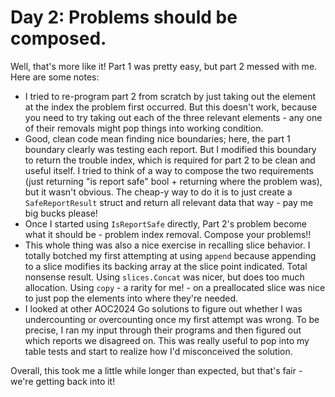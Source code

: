 # Day 2: Problems should be composed.

Well, that's more like it! Part 1 was pretty easy, but part 2 messed with me. Here are some notes:

* I tried to re-program part 2 from scratch by just taking out the element at the index the problem first occurred. But this doesn't work, because you need to try taking out each of the three relevant elements - any one of their removals might pop things into working condition.
* Good, clean code mean finding nice boundaries; here, the part 1 boundary clearly was testing each report. But I modified this boundary to return the trouble index, which is required for part 2 to be clean and useful itself. I tried to think of a way to compose the two requirements (just returning "is report safe" bool + returning where the problem was), but it wasn't obvious. The cheap-y way to do it is to just create a `SafeReportResult` struct and return all relevant data that way - pay me big bucks please!
* Once I started using `IsReportSafe` directly, Part 2's problem become what it should be - problem index removal. Compose your problems!!
* This whole thing was also a nice exercise in recalling slice behavior. I totally botched my first attempting at using `append` because appending to a slice modifies its backing array at the slice point indicated. Total nonsense result. Using `slices.Concat` was nicer, but does too much allocation. Using `copy` - a rarity for me! - on a preallocated slice was nice to just pop the elements into where they're needed.
* I looked at other AOC2024 Go solutions to figure out whether I was undercounting or overcounting once my first attempt was wrong. To be precise, I ran my input through their programs and then figured out which reports we disagreed on. This was really useful to pop into my table tests and start to realize how I'd misconceived the solution.

Overall, this took me a little while longer than expected, but that's fair - we're getting back into it!